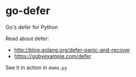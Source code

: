 # go-defer
Go's defer for Python

Read about defer:
 * http://blog.golang.org/defer-panic-and-recover
 * https://gobyexample.com/defer

See it in action in ``demo.py`` 
